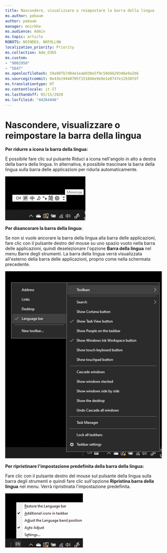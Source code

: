 ```yaml
---
title: Nascondere, visualizzare o reimpostare la barra della lingua
ms.author: pebaum
author: pebaum
manager: mnirkhe
ms.audience: Admin
ms.topic: article
ROBOTS: NOINDEX, NOFOLLOW
localization_priority: Priority
ms.collection: Adm_O365
ms.custom:
- "9002950"
- "5647"
ms.openlocfilehash: 59a98fb7d04e1eab030e5f9c50d4b29346e9a2b6
ms.sourcegitcommit: 0e43e19448705f151846e9e9e1e0f47e12938fdf
ms.translationtype: HT
ms.contentlocale: it-IT
ms.lasthandoff: 05/15/2020
ms.locfileid: "44264446"
---
```

# <a name="hide-display-or-reset-the-language-bar"></a>Nascondere, visualizzare o reimpostare la barra della lingua

**Per ridurre a icona la barra della lingua:**

È possibile fare clic sul pulsante Riduci a icona nell'angolo in alto a destra della barra della lingua. In alternativa, è possibile trascinare la barra della lingua sulla barra delle applicazioni per ridurla automaticamente.

![Ridurre a icona la barra della lingua](media/minimize-language-bar.png)

**Per disancorare la barra della lingua:**

Se non si vuole ancorare la barra della lingua alla barra delle applicazioni, fare clic con il pulsante destro del mouse su uno spazio vuoto nella barra delle applicazioni, quindi deselezionare l'opzione **Barra della lingua** nel menu Barre degli strumenti. La barra della lingua verrà visualizzata all'esterno della barra delle applicazioni, proprio come nella schermata precedente.

![Disancorare la barra della lingua](media/pop-out-language-bar.png)

**Per ripristinare l'impostazione predefinita della barra della lingua:**

Fare clic con il pulsante destro del mouse sul pulsante della lingua sulla barra degli strumenti e quindi fare clic sull'opzione **Ripristina barra della lingua** nel menu. Verrà ripristinata l'impostazione predefinita.

![Ripristinare la barra della lingua](media/restore-language-bar.png)
